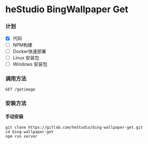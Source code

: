 # heStudio BingWallpaper Get

### 计划
- [x] 代码
- [ ] NPM构建
- [ ] Docker快速部署
- [ ] Linux 安装包
- [ ] Windows 安装包

### 调用方法
```
GET /getimage
```

### 安装方法
#### 手动安装
```shell
git clone https://gitlab.com/heStudio/bing-wallpaper-get.git
cd bing-wallpaper-get
npm run server
```

